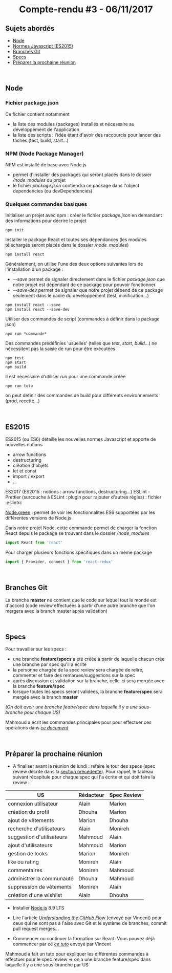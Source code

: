 <center><h1>Compte-rendu #3 - 06/11/2017</h1></center>


## Sujets abordés

* [Node](#node)
* [Normes Javascript (ES2015)](#es2015)
* [Branches Git](#branches-git)
* [Specs]()
* [Préparer la prochaine réunion](#préparer-la-prochaine-réunion)

<br>

## Node

### Fichier package.json
Ce fichier contient notamment
* la liste des modules (packages) installés et nécessaire au développement de l'application
* la liste des scripts : l'idée étant d'avoir des raccourcis pour lancer des tâches (test, build, start...)

### NPM (Node Package Manager)
NPM est installé de base avec Node.js
* permet d'installer des packages qui seront placés dans le dossier */node_modules* du projet
* le fichier *package.json* contiendra ce package dans l'object dependencies (ou devDependencies)

### Quelques commandes basiques
Initialiser un projet avec npm : créer le fichier *package.json* en demandant des informations pour décrire le projet 
```
npm init
```

Installer le package React et toutes ses dépendances (les modules téléchargés seront placés dans le dossier */node_modules*)
```
npm install react
```
Généralement, on utilise l'une des deux options suivantes lors de l'installation d'un package :
* *--save* permet de signaler directement dans le fichier *package.json* que notre projet est dépendant de ce package pour pouvoir fonctionner
* *--save-dev* permet de signaler que notre projet dépend de ce package seulement dans le cadre du développement (test, minification...)
```
npm install react --save
npm install react --save-dev
```

Utiliser des commandes de script (commandes à définir dans le package json)
```
npm run *commande*
```
Des commandes prédéfinies 'usuelles' (telles que *test*, *start*, *build*...) ne nécessitent pas la saisie de run pour être exécutées 
```
npm test
npm start
npm build
```
Il est nécessaire d'utiliser *run* pour une commande créée
```
npm run toto
```

on peut définir des commandes de build pour différents environnements (prod, recette...)

<br>

## ES2015

ES2015 (ou ES6) détaille les nouvelles normes Javascript et apporte de nouvelles notions
* arrow functions
* destructuring
* création d'objets
* let et const
* import / export
* ...


ES2017 (ES2015 : notions : arrow functions, destructuring...)
ESLint - Prettier (surcouche à ESLint : plugin pour rajouter d'autres règles) : fichier .eslintrc

[Node.green](http://node.green) : permet de voir les fonctionnalités ES6 supportées par les différentes versions de Node.js

Dans notre projet Node, cette commande permet de charger la fonction React depuis le package se trouvant dans le dossier */node_modules*
```javascript
import React from 'react'
```
Pour charger plusieurs fonctions spécifiques dans un même package
```js
import { Provider, connect } from 'react-redux'
```

<br>

## Branches Git

La branche **master** ne contient que le code sur lequel tout le monde est d'accord (code review effectuées à partir d'une autre branche que l'on mergera avec la branch master après validation)

<br>

## Specs

Pour travailler sur les specs :
* une branche **feature/specs** a été créée à partir de laquelle chacun crée une branche par spec qu'il a écrite
* la personne chargée de la spec review sera chargée de relire, commenter et faire des remarues/suggestions sur la spec
* après discussion et validation sur la branche, celle-ci sera mergée avec la branche **feature/spec**
* lorsque toutes les specs seront validées, la branche **feature/spec** sera mergée avec la branch **master**

*(On doit avoir une branche featre/spec dans laquelle il y a une sous-branche pour chaque US)*

Mahmoud a écrit les commandes principales pour pour effectuer ces opérations dans *[ce document](/../../Specs/README.md)*

<br>

## Préparer la prochaine réunion

* A finaliser avant la réunion de lundi : refaire le tour des specs (spec review décrite dans la [section précédente](#specs)). Pour rappel, le tableau suivant récapitule pour chaque spec qui l'a écrite et qui doit faire la review :

| US                        	| Rédacteur        	| Spec Review 	|
|-------------------------------|-------------------|---------------|
| connexion utilisateur     	| Alain         	| Marion      	|
| création du profil        	| Dhouha        	| Marion      	|
| ajout de vêtements        	| Marion           	| Dhouha      	|
| recherche d'utilisateurs  	| Alain         	| Monireh     	|
| suggestion d'utilisateurs 	| Mahmoud          	| Alain       	|
| ajout d'utilisateurs      	| Mahmoud          	| Marion      	|
| gestion de looks          	| Marion           	| Monireh     	|
| like ou rating            	| Monireh          	| Alain       	|
| commentaires              	| Monireh          	| Mahmoud     	|
| administrer la communauté 	| Dhouha        	| Mahmoud     	|
| suppression de vêtements  	| Monireh          	| Alain       	|
| création d'une wishlist   	| Alain            	| Dhouha      	|

* Installer [Node.js](https://nodejs.org) 8.9 LTS 

* Lire l'article *[Understanding the GitHub Flow](https://guides.github.com/introduction/flow/)* (envoyé par Vincent) pour ceux qui ne sont pas à l'aise avec Git et le système de branches, commit pull request merges...

* Commencer ou continuer la formation sur React. Vous pouvez déjà commencer par ce *[ce tuto](http://buildwithreact.com/tutorial)* envoyé par Vincent


Mahmoud a fait un tuto pour expliquer les différentes commandes à effectuer pour le spec review
=> on a une branche feature/spec dans laquelle il y a une sous-branche par US
